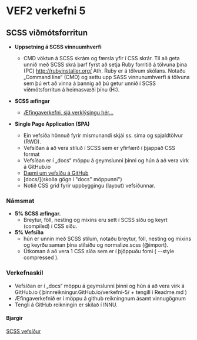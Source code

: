 # VEF2 verkefni 5

## SCSS viðmótsforritun

* **Uppsetning á SCSS vinnuumhverfi**
	*	CMD vöktun á SCSS skrám og færsla yfir í CSS skrár.
		Til að geta unnið með SCSS skrá þarf fyrst að setja Ruby forritið á tölvuna þina (PC) http://rubyinstaller.org/   Ath. Ruby er á tölvum skólans.
		Notaðu „Command line“ (CMD) og settu upp SASS vinnunumhverfi á tölvuna sem þú ert að vinna á þannig að þú getur unnið í SCSS viðmótsforritun á heimasvæði þínu (H:).  

*	**SCSS æfingar**  
	*	[Æfingaverkefni, sjá verklýsingu hér...](SCSS-aefingarverkefni.md)

*	**Single Page Application (SPA)** 
	*	Ein vefsíða hönnuð fyrir mismunandi skjái ss. síma og spjaldtölvur (RWD). 
	*	Vefsíðan á að vera stíluð í SCSS sem er yfirfærð í þjappað CSS format 
	*	Vefsíðan er í „docs“ möppu á geymslunni þinni og hún á að vera virk á GitHub.io
	*	[Dæmi um vefsíðu á GitHub](https://vefhonnun.github.io/VEF2-verkefni-5/)
	*	[docs/](skoða gögn í "docs" möppunni")
	*	Notið CSS grid fyrir uppbyggingu (layout) vefsíðunnar. 

### Námsmat 
*	**5%  SCSS æfingar.**  
	* Breytur, föll, nesting og mixins eru sett í SCSS síðu og keyrt (compiled) í CSS síðu.
*	**5%  Vefsíða** 
	* hún er unnin með SCSS stílum, notaðu breytur, föll, nesting og mixins og keyrðu saman þína stílsíðu og normalize.scss (@import). 
	* Útkoman á að vera 1 CSS síða sem er í þjöppuðu fomi ( --style compressed ). 

### Verkefnaskil 
*	Vefsíðan er í „docs“ möppu á geymslunni þinni og hún á að vera virk á GitHub.io
( þinnreikningur.GitHub.io/verkefni-5/ + tengill í Readme.md )
*	Æfingaverkefnið er í möppu á github reikningnum ásamt vinnugögnum
*	Tengli á GitHub reikningin er skilað í INNU.

#### Bjargir
[SCSS vefsíður](sass-tenglar.md)

